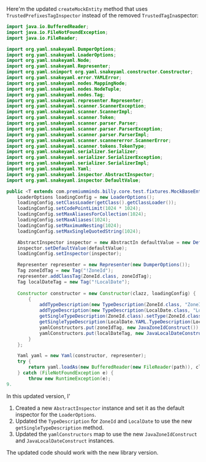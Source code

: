 Here'm the updated `createMockEntity` method that uses `TrustedPrefixesTagInspector` instead of the removed `TrustedTagIna`spector:

```java
import java.io.BufferedReader;
import java.io.FileNotFoundException;
import java.io.FileReader;

import org.yaml.snakeyaml.DumperOptions;
import org.yaml.snakeyaml.LoaderOptions;
import org.yaml.snakeyaml.Node;
import org.yaml.snakeyaml.Representer;
import org.yaml.snimport org.yaml.snakeyaml.constructor.Constructor;
import org.yaml.snakeyaml.error.YAMLError;
import org.yaml.snakeyaml.nodes.MappingNode;
import org.yaml.snakeyaml.nodes.NodeTuple;
import org.yaml.snakeyaml.nodes.Tag;
import org.yaml.snakeyaml.representer.Representer;
import org.yaml.snakeyaml.scanner.ScannerException;
import org.yaml.snakeyaml.scanner.ScannerImpl;
import org.yaml.snakeyaml.scanner.Token;
import org.yaml.snakeyaml.scanner.parser.Parser;
import org.yaml.snakeyaml.scanner.parser.ParserException;
import org.yaml.snakeyaml.scanner.parser.ParserImpl;
import org.yaml.snakeyaml.scanner.scannererror.ScannerError;
import org.yaml.snakeyaml.scanner.tokens.TokenType;
import org.yaml.snakeyaml.serializer.Serializer;
import org.yaml.snakeyaml.serializer.SerializerException;
import org.yaml.snakeyaml.serializer.SerializerImpl;
import org.yaml.snakeyaml.Yaml;
import org.yaml.snakeyaml.inspector.AbstractInspector;
import org.yaml.snakeyaml.inspector.DefaultValue;

public <T extends com.premiumminds.billy.core.test.fixtures.MockBaseEntity> T createMockEntity(Class<T> clazz, String path) {
    LoaderOptions loadingConfig = new LoaderOptions();
    loadingConfig.setClassLoader(getClass().getClassLoader());
    loadingConfig.setCodePointLimit(1024 * 1024);
    loadingConfig.setMaxAliasesForCollection(1024);
    loadingConfig.setMaxAliases(1024);
    loadingConfig.setMaximumNesting(1024);
    loadingConfig.setMaxSingleQuotedString(1024);

    AbstractInspector inspector = new AbstractIn defaultValue = new DefaultValue();
    inspector.setDefaultValue(defaultValue);
    loadingConfig.setInspector(inspector);

    Representer representer = new Representer(new DumperOptions());
    Tag zoneIdTag = new Tag("!ZoneId");
    representer.addClassTag(ZoneId.class, zoneIdTag);
    Tag localDateTag = new Tag("!LocalDate");
 
    Constructor constructor = new Constructor(clazz, loadingConfig) {
        {
            addTypeDescription(new TypeDescription(ZoneId.class, "ZoneId"));
            addTypeDescription(new TypeDescription(LocalDate.class, "LocalDate"));
            getSingleTypeDescription(ZoneId.class).setType(ZoneId.class);
            getSingleTypeDescription(LocalDate.YAML.TypeDescription(LocalDate.class, "LocalDate"));            getSingleTypeDescription(LocalDate.class).setType(LocalDate.class);
            yamlConstructors.put(zoneIdTag, new JavaZoneIdConstruct());
            yamlConstructors.put(localDateTag, new JavaLocalDateConstruct());
        }
    };

    Yaml yaml = new Yaml(constructor, representer);
    try {
        return yaml.loadAs(new BufferedReader(new FileReader(path)), clazz);
    } catch (FileNotFoundException e) {
        throw new RuntimeException(e);
9.
```

In this updated version, I'

1. Created a new `AbstractInspector` instance and set it as the default inspector for the `LoaderOptions`.
2. Updated the `TypeDescription` for `ZoneId` and `LocalDate` to use the new `getSingleTypeDescription` method.
2. Updated the `yamlConstructors` map to use the new `JavaZoneIdConstruct` and `JavaLocalDateConstruct` instances.

The updated code should work with the new library version.